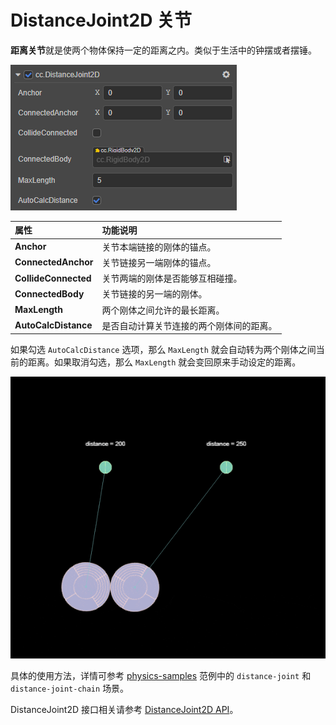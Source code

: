 # DistanceJoint2D 关节

**距离关节**就是使两个物体保持一定的距离之内。类似于生活中的钟摆或者摆锤。

![distancejoint2d](../image/distancejoint2d.png)

属性 | 功能说明
:---|:---
**Anchor** | 关节本端链接的刚体的锚点。
**ConnectedAnchor** | 关节链接另一端刚体的锚点。
**CollideConnected**  |  关节两端的刚体是否能够互相碰撞。
**ConnectedBody**  |  关节链接的另一端的刚体。
**MaxLength**  |  两个刚体之间允许的最长距离。
**AutoCalcDistance**  | 是否自动计算关节连接的两个刚体间的距离。

如果勾选 `AutoCalcDistance` 选项，那么 `MaxLength` 就会自动转为两个刚体之间当前的距离。如果取消勾选，那么 `MaxLength` 就会变回原来手动设定的距离。

![distance](../image/distance.gif)

具体的使用方法，详情可参考 [physics-samples](https://github.com/cocos-creator/physics-samples/tree/v3.x/2d/box2d/assets/cases/example/joints) 范例中的 `distance-joint` 和 `distance-joint-chain` 场景。

DistanceJoint2D 接口相关请参考 [DistanceJoint2D API](https://docs.cocos.com/creator/3.0/api/zh/classes/physics2d.distancejoint2d.html)。
